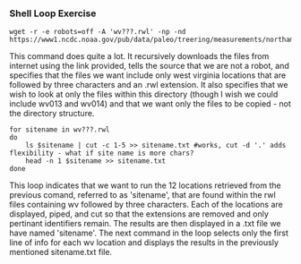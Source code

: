 ### Shell Loop Exercise

```
wget -r -e robots=off -A 'wv???.rwl' -np -nd https://www1.ncdc.noaa.gov/pub/data/paleo/treering/measurements/northamerica/usa/
```

This command does quite a lot. It recursively downloads the files from internet using the link provided, tells the source that we are not a robot, and specifies that the files we want include only west virginia locations that are followed by three characters and an .rwl extension. It also specifies that we wish to look at only the files within this directory (though I wish we could include wv013 and wv014) and that we want only the files to be copied - not the directory structure.

```
for sitename in wv???.rwl
do
    ls $sitename | cut -c 1-5 >> sitename.txt #works, cut -d '.' adds flexibility - what if site name is more chars?
    head -n 1 $sitename >> sitename.txt
done
```

This loop indicates that we want to run the 12 locations retrieved from the previous comand, referred to as 'sitename', that are found within the rwl files containing wv followed by three characters. Each of the locations are displayed, piped, and cut so that the extensions are removed and only pertinant identifiers remain. The results are then displayed in a .txt file we have named 'sitename'. The next command in the loop selects only the first line of info for each wv location and displays the results in the previously mentioned sitename.txt file.
